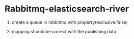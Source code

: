 Rabbitmq-elasticsearch-river
============================
1) create a queue in rabbitmq with property(exclusive:false)

2) mapping should be correct with the publishing data
